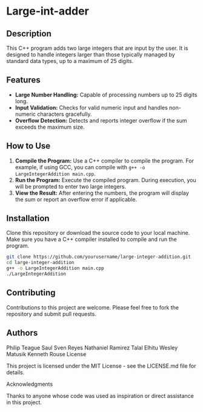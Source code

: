 # Large-int-adder

## Description
This C++ program adds two large integers that are input by the user. It is designed to handle integers larger than those typically managed by standard data types, up to a maximum of 25 digits.

## Features
- **Large Number Handling:** Capable of processing numbers up to 25 digits long.
- **Input Validation:** Checks for valid numeric input and handles non-numeric characters gracefully.
- **Overflow Detection:** Detects and reports integer overflow if the sum exceeds the maximum size.

## How to Use
1. **Compile the Program:** Use a C++ compiler to compile the program. For example, if using GCC, you can compile with `g++ -o LargeIntegerAddition main.cpp`.
2. **Run the Program:** Execute the compiled program. During execution, you will be prompted to enter two large integers.
3. **View the Result:** After entering the numbers, the program will display the sum or report an overflow error if applicable.

## Installation
Clone this repository or download the source code to your local machine. Make sure you have a C++ compiler installed to compile and run the program.

```bash
git clone https://github.com/yourusername/large-integer-addition.git
cd large-integer-addition
g++ -o LargeIntegerAddition main.cpp
./LargeIntegerAddition
```

## Contributing

Contributions to this project are welcome. Please feel free to fork the repository and submit pull requests.

## Authors

Philip Teague
Saul Sven Reyes
Nathaniel Ramirez
Talal Elhitu
Wesley Matusik
Kenneth Rouse
License

This project is licensed under the MIT License - see the LICENSE.md file for details.

Acknowledgments

Thanks to anyone whose code was used as inspiration or direct assistance in this project.
